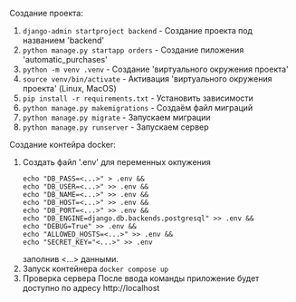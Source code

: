 
Cоздание проекта:

1. ```django-admin startproject backend``` - Создание проекта под названием 'backend' 
2. ```python manage.py startapp orders``` - Создание пиложения 'automatic_purchases' 
3. ```python -m venv .venv``` - Создание 'виртуального окружения проекта'
4. ```source venv/bin/activate``` - Активация 'виртуального окружения проекта' (Linux, MacOS)
5. ```pip install -r requirements.txt``` - Установить зависимости 
6. ```python manage.py makemigrations``` - Создаём файл миграций 
7. ```python manage.py migrate``` - Запускаем миграции 
8. ```python manage.py runserver``` - Запускаем сервер

Создание контейра docker:

1. Создать файл '.env' для переменных окпужения
    ```
    echo "DB_PASS=<...>" > .env && 
    echo "DB_USER=<...>" >> .env &&
    echo "DB_NAME=<...>" >> .env &&
    echo "DB_HOST=<...>" >> .env &&
    echo "DB_PORT=<...>" >> .env &&
    echo "DB_ENGINE=django.db.backends.postgresql" >> .env &&
    echo "DEBUG=True" >> .env &&
    echo "ALLOWED_HOSTS=<...>" >> .env &&
    echo "SECRET_KEY="<...>" >> .env
    ```
    заполнив <...> данными.
2. Запуск контейнера 
    ```docker compose up```
3. Проверка сервера
    После ввода команды приложение будет доступно по адресу http://localhost
